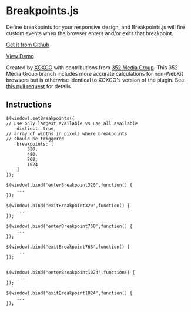 # Breakpoints.js

Define breakpoints for your responsive design, and Breakpoints.js will fire custom events when the browser enters and/or exits that breakpoint.

[Get it from Github](https://github.com/352Media/breakpoints)

[View Demo](http://xoxco.com/projects/code/breakpoints/)

Created by [XOXCO](http://xoxco.com) with contributions from [352 Media Group](http://www.352media.com/). This 352 Media Group branch includes more accurate calculations for non-WebKit browsers but is otherwise identical to XOXCO's version of the plugin. See [this pull request](https://github.com/xoxco/breakpoints/pull/6) for details.

## Instructions

	$(window).setBreakpoints({
	// use only largest available vs use all available
		distinct: true, 
	// array of widths in pixels where breakpoints
	// should be triggered
		breakpoints: [
			320,
			480,
			768,
			1024
		] 
	});		
	
	$(window).bind('enterBreakpoint320',function() {
		...
	});
	
	$(window).bind('exitBreakpoint320',function() {
		...
	});
	
	$(window).bind('enterBreakpoint768',function() {
		...
	});
	
	$(window).bind('exitBreakpoint768',function() {
		...
	});
	
	
	$(window).bind('enterBreakpoint1024',function() {
		...
	});
	
	$(window).bind('exitBreakpoint1024',function() {
		...
	});

